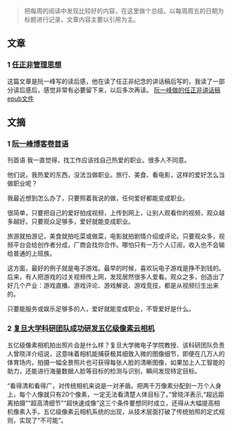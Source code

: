 >把每周的阅读中发现比较好的内容，在这里做个总结。以每周周五的日期为标题进行记录，文章内容主要以引用为主。

## 文章
### 1 [任正非管理思想](http://www.ruanyifeng.com/blog/2019/08/ren-zhengfei.html)
这篇文章是阮一峰写的读后感，他在读了任正非纪念的讲话稿后写的，我读了一部分读后感后，感觉非常有必要留下来，以后多次再读。
[阮一峰做的任正非讲话稿epub文件](https://github.com/ruanyf/free-books/blob/master/docs/%E4%BB%BB%E6%AD%A3%E9%9D%9E%E6%96%87%E9%9B%86.epub)

## 文摘
### 1 [阮一峰博客卷首语](https://github.com/ruanyf/weekly/blob/master/docs/issue-76.md)
刊首语
我一直觉得，找工作应该找自己热爱的职业。很多人不同意。

他们说，我热爱的东西，没法当做职业。旅行、美食、看电影，这样的爱好怎么当做职业呢？

我最近想到怎么办了，只要照着我说的做，任何爱好都能变成职业。

很简单，只要把自己的爱好拍成视频，上传到网上，让别人观看你的视频，观众越多越好。只要观众足够多，爱好就能变成职业。

旅游就拍游记，美食就拍吃菜或做菜，电影就拍剧情介绍或评论。只要观众多，视频平台会给创作者分成，厂商会找你合作。哪怕只有一万个人订阅，收入也不会输给普通的上班族。

这方面，最好的例子就是电子游戏。最早的时候，喜欢玩电子游戏是挣不到钱的。后来，有人把游戏的过关视频传上网，发现居然很多人爱看。观众之多，创造出了好几个产业：游戏直播、游戏评论、游戏解说、游戏竞技，都是从视频衍生出来的。

只要能服务或娱乐足够多的人，爱好就能变成职业，不管爱好是什么。

### 2 [复旦大学科研团队成功研发五亿级像素云相机](http://sh.xinhuanet.com/2019-09/23/c_138413911.htm)

 五亿级像素相机拍出照片会是什么样？复旦大学微电子学院教授、该科研团队负责人曾晓洋介绍说，这意味着相机能捕获极其细致入微的图像细节，即便在几万人的体育场内，拍摄一幅全景照片也可获得每张人脸的清晰图像，如果加上人工智能的助力，还能进行海量数据人脸等目标的检测与识别，瞬间发现特定目标。

 “看得清和看得广，对传统相机来说是一对矛盾。把两千万像素分配到一万个人身上，每个人像就只有20个像素，一定无法看清楚人体目标了。”曾晓洋表示,“超远距离拍摄”“超高清细节”“超快速成像”这三个条件要想同时成立，还得从大幅提高相机像素入手。五亿级像素云相机系统的出现，从技术层面打破了传统拍照的定式规则，实现了“不可能”。

